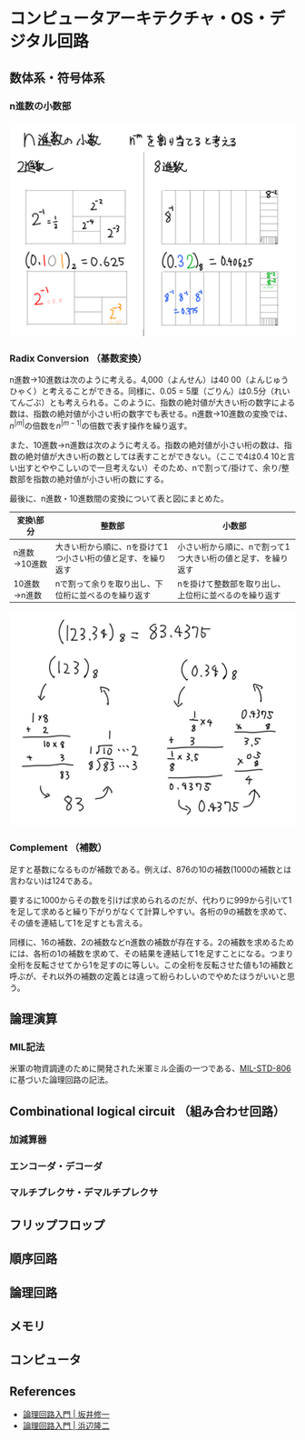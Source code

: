 # コンピュータアーキテクチャ・OS・デジタル回路

## 数体系・符号体系

### n進数の小数部

![n進数の小数部](/images/n進数の小数部.svg)

### Radix Conversion （基数変換）

n進数→10進数は次のように考える。4,000（よんせん）は40 00（よんじゅう ひゃく）と考えることができる。同様に、0.05 = 5厘（ごりん）は0.5分（れいてんごぶ）とも考えられる。このように、指数の絶対値が大きい桁の数字による数は、指数の絶対値が小さい桁の数字でも表せる。n進数→10進数の変換では、$n^{|m|}$の倍数を$n^{|m-1|}$の倍数で表す操作を繰り返す。

また、10進数→n進数は次のように考える。指数の絶対値が小さい桁の数は、指数の絶対値が大きい桁の数としては表すことができない。（ここで4は0.4 10と言い出すとややこしいので一旦考えない）そのため、nで割って/掛けて、余り/整数部を指数の絶対値が小さい桁の数にする。

<!-- ちょっと説明がこなれていないが、時間の関係でここまでとする。 -->

最後に、n進数・10進数間の変換について表と図にまとめた。

|変換\部分|整数部|小数部|
|-|-|-|
|n進数→10進数|大きい桁から順に、nを掛けて1つ小さい桁の値と足す、を繰り返す|小さい桁から順に、nで割って1つ大きい桁の値と足す、を繰り返す|
|10進数→n進数|nで割って余りを取り出し、下位桁に並べるのを繰り返す|nを掛けて整数部を取り出し、上位桁に並べるのを繰り返す|

![n進数](/images/n進数.svg)

### Complement （補数）

足すと基数になるものが補数である。例えば、876の10の補数(1000の補数とは言わない)は124である。

要するに1000からその数を引けば求められるのだが、代わりに999から引いて1を足して求めると繰り下がりがなくて計算しやすい。各桁の9の補数を求めて、その値を連結して1を足すとも言える。

同様に、16の補数、2の補数などn進数の補数が存在する。2の補数を求めるためには、各桁の1の補数を求めて、その結果を連結して1を足すことになる。つまり全桁を反転させてから1を足すのに等しい。この全桁を反転させた値も1の補数と呼ぶが、それ以外の補数の定義とは違って紛らわしいのでやめたほうがいいと思う。

## 論理演算

<!-- ドントケア項は二重に括ったほうがお得 -->

<!-- アクティブ状態とインアクティブ状態と、LowとHighの区別がつかない -->

### MIL記法

米軍の物資調達のために開発された米軍ミル企画の一つである、[MIL-STD-806](https://bitsavers.org/pdf/mil-std/MIL-STD-806B_Graphical_Symbols_For_Logic_Diagrams_19620226.pdf)に基づいた論理回路の記法。

<!-- 状態◯がNotを指すのがよく分からない -->

## Combinational logical circuit （組み合わせ回路）

<!-- 書き方について -->

### 加減算器

<!-- 半加算器 -->

### エンコーダ・デコーダ

### マルチプレクサ・デマルチプレクサ

## フリップフロップ

<!-- ラッチ？ -->

## 順序回路

<!-- 特性方程式と論理式、特性表と真理値表の関係 -->

## 論理回路

## メモリ

## コンピュータ

## References

- [論理回路入門 | 坂井修一](https://amzn.to/4aLvj99)
- [論理回路入門 | 浜辺隆二](https://amzn.to/4bL7Y8L)
